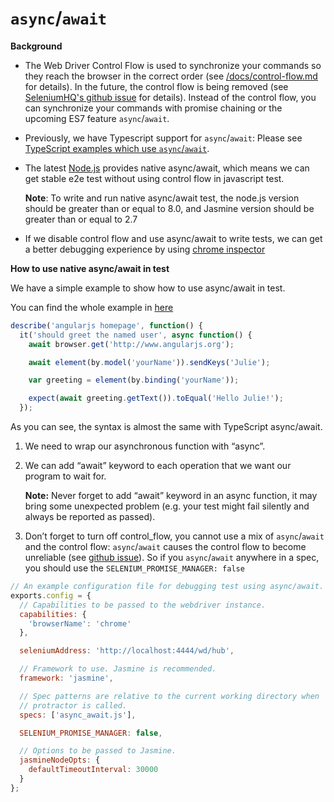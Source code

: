 `async`/`await`
===============

**Background**

-   The Web Driver Control Flow is used to synchronize your commands so they reach
the browser in the correct order (see
[/docs/control-flow.md](/docs/control-flow.md) for details).  In the future, the
control flow is being removed (see [SeleniumHQ's github issue](
https://github.com/SeleniumHQ/selenium/issues/2969) for details). Instead of the
control flow, you can synchronize your commands with promise chaining or the
upcoming ES7 feature `async`/`await`.

-   Previously, we have Typescript support for `async`/`await`: Please see [TypeScript examples which use `async`/`await`](/exampleTypescript/asyncAwait/README.md).

-   The latest [Node.js](https://nodejs.org/en/) provides native async/await,
    which means we can get stable e2e test without using control flow in javascript test.

    **Note**: To write and run native async/await test, the node.js version should be greater than or equal to 8.0, and Jasmine version should be greater than or equal to 2.7

-   If we disable control flow and use async/await to write tests, we can get a
    better debugging experience by using [chrome
    inspector](/docs/debugging.md#disabled-control-flow)

**How to use native async/await in test**

We have a simple example to show how to use async/await in test.

You can find the whole example in
[here](/debugging/async_await.js)

```javascript
describe('angularjs homepage', function() {
  it('should greet the named user', async function() {
    await browser.get('http://www.angularjs.org');

    await element(by.model('yourName')).sendKeys('Julie');

    var greeting = element(by.binding('yourName'));

    expect(await greeting.getText()).toEqual('Hello Julie!');
  });
```

As you can see, the syntax is almost the same with TypeScript async/await.

1.  We need to wrap our asynchronous function with “async”.
1.  We can add “await” keyword to each operation that we want our program to
    wait for.

    **Note:** Never forget to add “await” keyword in an async function, it
    may bring some unexpected problem (e.g. your test might fail silently and
    always be reported as passed).
1.  Don’t forget to turn off control_flow, you cannot use a mix of `async`/`await` and the control flow:
`async`/`await` causes the control flow to become unreliable (see
[github issue]( https://github.com/SeleniumHQ/selenium/issues/3037)).  So if you
`async`/`await` anywhere in a spec, you should use the
`SELENIUM_PROMISE_MANAGER: false`

```javascript
// An example configuration file for debugging test using async/await.
exports.config = {
  // Capabilities to be passed to the webdriver instance.
  capabilities: {
    'browserName': 'chrome'
  },

  seleniumAddress: 'http://localhost:4444/wd/hub',

  // Framework to use. Jasmine is recommended.
  framework: 'jasmine',

  // Spec patterns are relative to the current working directory when
  // protractor is called.
  specs: ['async_await.js'],

  SELENIUM_PROMISE_MANAGER: false,

  // Options to be passed to Jasmine.
  jasmineNodeOpts: {
    defaultTimeoutInterval: 30000
  }
};
```
